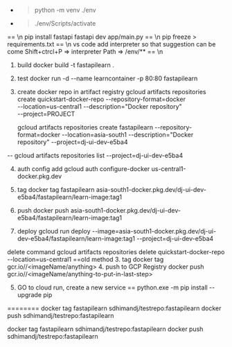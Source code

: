 * > python -m venv ./env  
* > ./env/Scripts/activate 

== \n
pip install fastapi
fastapi dev app/main.py
== \n
pip freeze > requirements.txt
== \n
vs code add interpreter so that suggestion can be come
Shift+ctrcl+P => interpreter Path => /env/**
== \n
1. build
docker build -t fastapilearn .
2. test
docker run -d --name learncontainer -p 80:80 fastapilearn 

3. create docker repo in artifact registry
gcloud artifacts repositories create quickstart-docker-repo --repository-format=docker \
    --location=us-central1 --description="Docker repository" \
    --project=PROJECT

    gcloud artifacts repositories create fastapilearn --repository-format=docker  --location=asia-south1 --description="Docker repository" --project=dj-ui-dev-e5ba4

-- gcloud artifacts repositories list --project=dj-ui-dev-e5ba4

4. auth config add
gcloud auth configure-docker us-central1-docker.pkg.dev

5. tag
docker tag fastapilearn asia-south1-docker.pkg.dev/dj-ui-dev-e5ba4/fastapilearn/learn-image:tag1

6. push
docker push asia-south1-docker.pkg.dev/dj-ui-dev-e5ba4/fastapilearn/learn-image:tag1 

7. deploy
gcloud run deploy --image=asia-south1-docker.pkg.dev/dj-ui-dev-e5ba4/fastapilearn/learn-image:tag1 --project=dj-ui-dev-e5ba4

delete command
gcloud artifacts repositories delete quickstart-docker-repo --location=us-central1
==old method
3. tag
docker tag <imageName> gcr.io/<project-id>/<imageName/anything>
4. push to GCP Registry
docker push gcr.io/<project-id>/<imageName/anything-to-put-in-last-step>

5. GO to cloud run, create a new service
==
 python.exe -m pip install --upgrade pip


 ========
 docker tag fastapilearn sdhimandj/testrepo:fastapilearn
 docker push sdhimandj/testrepo:fastapilearn

 docker tag fastapilearn sdhimandj/testrepo:fastapilearn
docker push sdhimandj/testrepo:fastapilearn